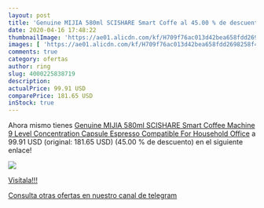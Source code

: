 ```yaml
---
layout: post
title: 'Genuine MIJIA 580ml SCISHARE Smart Coffe al 45.00 % de descuento'
date: 2020-04-16 17:48:22
thumbnailImage: 'https://ae01.alicdn.com/kf/H709f76ac013d42bea658fdd2698258f4s/Genuine-MIJIA-580ml-SCISHARE-Smart-Coffee-Machine-9-Level-Concentration-Capsule-Espresso-Compatible-For-Household-Office.jpg_350x350._SL200_.jpg'
images: [ 'https://ae01.alicdn.com/kf/H709f76ac013d42bea658fdd2698258f4s/Genuine-MIJIA-580ml-SCISHARE-Smart-Coffee-Machine-9-Level-Concentration-Capsule-Espresso-Compatible-For-Household-Office.jpg_350x350._SL200_.jpg' ]
comments: true
category: ofertas
author: ring
slug: 4000225838719
description:
actualPrice: 99.91 USD
comparePrice: 181.65 USD
inStock: true
---
```


Ahora mismo tienes [Genuine MIJIA 580ml SCISHARE Smart Coffee Machine 9 Level Concentration Capsule Espresso Compatible For Household Office](https://www.amazon.com/dp/4000225838719/?tag=redken08-20) a 99.91 USD (original: 181.65 USD) (45.00 %  de descuento) en el siguiente enlace!

[![](https://ae01.alicdn.com/kf/H709f76ac013d42bea658fdd2698258f4s/Genuine-MIJIA-580ml-SCISHARE-Smart-Coffee-Machine-9-Level-Concentration-Capsule-Espresso-Compatible-For-Household-Office.jpg_350x350._SL200_.jpg)](https://www.amazon.com/dp/4000225838719/?tag=redken08-20)

[Visítala!!!](https://www.amazon.com/dp/4000225838719/?tag=redken08-20)

[Consulta otras ofertas en nuestro canal de telegram](https://t.me/s/ofertas25)
